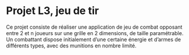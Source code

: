# Projet L3, jeu de tir

Ce projet consiste de réaliser une application de jeu de combat opposant entre 2 et n joueurs sur
une grille en 2 dimensions, de taille paramétrable.
Un combattant dispose initialement d’une certaine énergie et d’armes de différents types,
avec des munitions en nombre limité.
